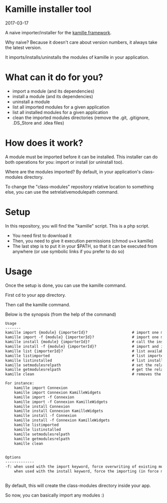 Kamille installer tool
=========================
2017-03-17



A naive importer/installer for the [kamille framework](https://github.com/lingtalfi/Kamille).

Why naive? Because it doesn't care about version numbers, it always take the latest version.




It imports/installs/uninstalls the modules of kamille in your application.






What can it do for you?
=================

- import a module (and its dependencies)
- install a module (and its dependencies)
- uninstall a module  
- list all imported modules for a given application
- list all installed modules for a given application
- clean the imported modules directories (remove the .git, .gitignore, .DS_Store and .idea files)




How does it work?
=====================

A module must be imported before it can be installed.
This installer can do both operations for you: import or install (or uninstall too).


Where are the modules imported? By default, in your application's class-modules directory.

To change the "class-modules" repository relative location to something else, you can use the setrelativemodulepath
command.




Setup
==========

In this repository, you will find the "kamille" script.
This is a php script.

- You need first to download it
- Then, you need to give it execution permissions (chmod u+x kamille)
- The last step is to put it in your $PATH, so that it can be executed from anywhere (or use symbolic links if you prefer to do so)




Usage
=============

Once the setup is done, you can use the kamille command.

First cd to your app directory.

Then call the kamille command.

Below is the synopsis (from the help of the command)

```txt
Usage
-------
kamille import {module} {importerId}?                    # import one module and dependencies, skip already existing module(s)/dependencies
kamille import -f {module} {importerId}?                 # import one module and dependencies, replace already existing module(s)/dependencies
kamille install {module} {importerId}?                   # call the install method of the given module (it fails if the module is not imported already)
kamille install -f {module} {importerId}?                # import and install one module and all its dependencies 
kamille list {importerId}?                               # list available modules
kamille listimported                                     # list imported modules
kamille listinstalled                                    # list installed modules
kamille setmodulesrelpath                                # set the relative path to the modules directory (from the app directory)
kamille getmodulesrelpath                                # get the relative path to the modules directory (from the app directory)
kamille clean                                            # removes the .git, .gitignore, .idea and .DS_Store files at the top level of your application's directory

For instance: 
    kamille import Connexion
    kamille import Connexion KamilleWidgets
    kamille import -f Connexion 
    kamille import -f Connexion KamilleWidgets
    kamille install Connexion 
    kamille install Connexion KamilleWidgets 
    kamille install -f Connexion 
    kamille install -f Connexion KamilleWidgets
    kamille listimported 
    kamille listinstalled                      
    kamille setmodulesrelpath
    kamille getmodulesrelpath
    kamille clean
    
    
Options
-------------
-f: when used with the import keyword, force overwriting of existing modules and dependencies. If not set, the Importer will skip existing planets/dependencies.
    when used with the install keyword, force the importing (in force mode too) of the modules
    

```



By default, this will create the class-modules directory inside your app.

So now, you can basically import any modules :)






